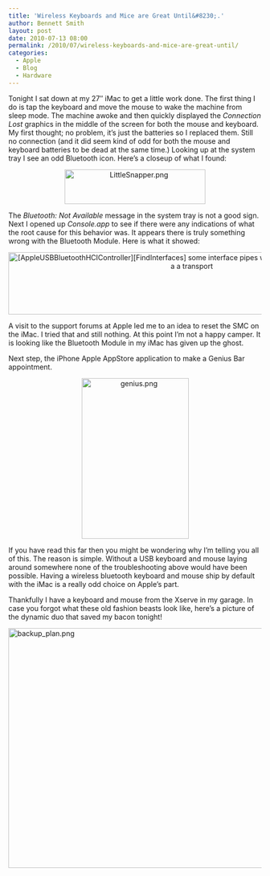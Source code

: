 ```yaml
---
title: 'Wireless Keyboards and Mice are Great Until&#8230;.'
author: Bennett Smith
layout: post
date: 2010-07-13 08:00
permalink: /2010/07/wireless-keyboards-and-mice-are-great-until/
categories:
  - Apple
  - Blog
  - Hardware
---
```

Tonight I sat down at my 27″ iMac to get a little work done. The first thing I do is tap the keyboard and move the mouse to wake the machine from sleep mode. The machine awoke and then quickly displayed the *Connection Lost* graphics in the middle of the screen for both the mouse and keyboard. My first thought; no problem, it’s just the batteries so I replaced them. Still no connection (and it did seem kind of odd for both the mouse and keyboard batteries to be dead at the same time.) Looking up at the system tray I see an odd Bluetooth icon. Here’s a closeup of what I found: 

<div style="text-align:center;">
  <img src="http://www.idevelopsoftware.com/wp-content/uploads/2010/07/LittleSnapper.png" alt="LittleSnapper.png" border="0" width="280" height="69" align="center" />
</div>

The *Bluetooth: Not Available* message in the system tray is not a good sign. Next I opened up *Console.app* to see if there were any indications of what the root cause for this behavior was. It appears there is truly something wrong with the Bluetooth Module. Here is what it showed: 

<div style="text-align:center;">
  <img src="http://www.idevelopsoftware.com/wp-content/uploads/2010/07/Console2.png" alt="[AppleUSBBluetoothHCIController][FindInterfaces] some interface pipes were not found. Device is no good a a transport" border="0" width="730" height="124" align="center" />
</div>

A visit to the support forums at Apple led me to an idea to reset the SMC on the iMac. I tried that and still nothing. At this point I’m not a happy camper. It is looking like the Bluetooth Module in my iMac has given up the ghost. 

Next step, the iPhone Apple AppStore application to make a Genius Bar appointment. 

<div style="text-align:center;">
  <img src="http://www.idevelopsoftware.com/wp-content/uploads/2010/07/genius.png" alt="genius.png" border="0" width="213" height="320" align="center" />
</div>

If you have read this far then you might be wondering why I’m telling you all of this. The reason is simple. Without a USB keyboard and mouse laying around somewhere none of the troubleshooting above would have been possible. Having a wireless bluetooth keyboard and mouse ship by default with the iMac is a really odd choice on Apple’s part. 

Thankfully I have a keyboard and mouse from the Xserve in my garage. In case you forgot what these old fashion beasts look like, here’s a picture of the dynamic duo that saved my bacon tonight! 

<div style="txt-align:center;">
  <img src="http://www.idevelopsoftware.com/wp-content/uploads/2010/07/backup_plan.png" alt="backup_plan.png" border="0" width="640" height="478" align="center" />
</div>

